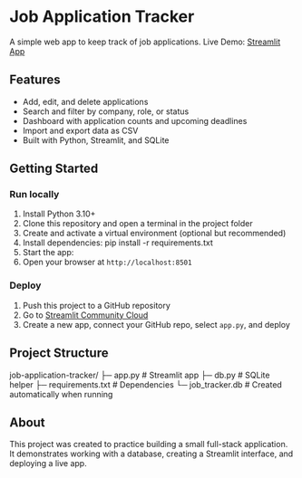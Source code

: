 # Job Application Tracker
A simple web app to keep track of job applications.
Live Demo: [Streamlit App](https://job-application-tracker-2j3ucldckqscqpfobfhfwu.streamlit.app)


## Features
- Add, edit, and delete applications
- Search and filter by company, role, or status
- Dashboard with application counts and upcoming deadlines
- Import and export data as CSV
- Built with Python, Streamlit, and SQLite

## Getting Started
### Run locally
1. Install Python 3.10+
2. Clone this repository and open a terminal in the project folder
3. Create and activate a virtual environment (optional but recommended)
4. Install dependencies:
pip install -r requirements.txt
5. Start the app:
6. Open your browser at `http://localhost:8501`

### Deploy
1. Push this project to a GitHub repository
2. Go to [Streamlit Community Cloud](https://share.streamlit.io)
3. Create a new app, connect your GitHub repo, select `app.py`, and deploy

## Project Structure
job-application-tracker/
├─ app.py # Streamlit app
├─ db.py # SQLite helper
├─ requirements.txt # Dependencies
└─ job_tracker.db # Created automatically when running

## About
This project was created to practice building a small full-stack application.  
It demonstrates working with a database, creating a Streamlit interface, and deploying a live app.
